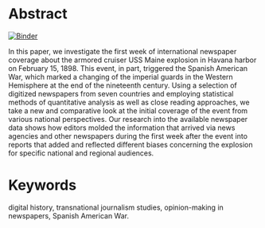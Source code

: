 # Abstract

[![Binder](https://mybinder.org/badge_logo.svg)](https://mybinder.org/v2/gh/mpriewe/repo_article_maine/main?filepath=articleMaine-Final.ipynb)

In this paper, we investigate the first week of international newspaper coverage about the armored cruiser USS Maine explosion in Havana harbor on February 15, 1898. This event, in part, triggered the Spanish American War, which marked a changing of the imperial guards in the Western Hemisphere at the end of the nineteenth century. Using a selection of digitized newspapers from seven countries and employing statistical methods of quantitative analysis as well as close reading approaches, we take a new and comparative look at the initial coverage of the event from various national perspectives. Our research into the available newspaper data shows how editors molded the information that arrived via news agencies and other newspapers during the first week after the event into reports that added and reflected different biases concerning the explosion for specific national and regional audiences.

# Keywords
digital history, transnational journalism studies, opinion-making in newspapers, Spanish American War.
